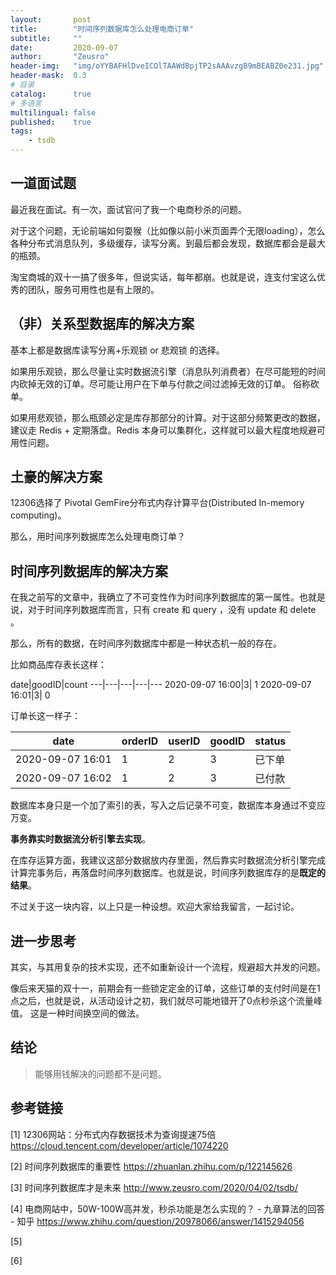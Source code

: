 ```yaml
---
layout:       post
title:        "时间序列数据库怎么处理电商订单"
subtitle:     ""
date:         2020-09-07
author:       "Zeusro"
header-img:   "img/oYYBAFHlDveICOlTAAWdBpjTP2sAAAvzgB9mBEABZ0e231.jpg"
header-mask:  0.3
# 目录
catalog:      true
# 多语言
multilingual: false
published:    true
tags:
    - tsdb
---
```


## 一道面试题

最近我在面试。有一次，面试官问了我一个电商秒杀的问题。

对于这个问题，无论前端如何耍猴（比如像以前小米页面弄个无限loading），怎么各种分布式消息队列，多级缓存，读写分离。到最后都会发现，数据库都会是最大的瓶颈。

淘宝商城的双十一搞了很多年，但说实话，每年都崩。也就是说，连支付宝这么优秀的团队，服务可用性也是有上限的。

## （非）关系型数据库的解决方案

基本上都是数据库读写分离+乐观锁 or 悲观锁 的选择。

如果用乐观锁，那么尽量让实时数据流引擎（消息队列消费者）在尽可能短的时间内砍掉无效的订单。尽可能让用户在下单与付款之间过滤掉无效的订单。
俗称砍单。

如果用悲观锁，那么瓶颈必定是库存那部分的计算。对于这部分频繁更改的数据，建议走 Redis + 定期落盘。Redis 本身可以集群化，这样就可以最大程度地规避可用性问题。

## 土豪的解决方案

12306选择了 Pivotal GemFire分布式内存计算平台(Distributed In-memory computing)。

那么，用时间序列数据库怎么处理电商订单？

## 时间序列数据库的解决方案

在我之前写的文章中，我确立了不可变性作为时间序列数据库的第一属性。也就是说，对于时间序列数据库而言，只有 create 和 query ，没有 update 和 delete 。

那么，所有的数据，在时间序列数据库中都是一种状态机一般的存在。

比如商品库存表长这样：

date|goodID|count
---|---|---|---|---
2020-09-07 16:00|3| 1
2020-09-07 16:01|3| 0

订单长这一样子：

date|orderID | userID|goodID|status
---|---|---|---|---
2020-09-07 16:01|1|2|3| 已下单
2020-09-07 16:02|1|2|3| 已付款

数据库本身只是一个加了索引的表，写入之后记录不可变，数据库本身通过不变应万变。

**事务靠实时数据流分析引擎去实现**。

在库存运算方面，我建议这部分数据放内存里面，然后靠实时数据流分析引擎完成计算完事务后，再落盘时间序列数据库。也就是说，时间序列数据库存的是**既定的结果**。

不过关于这一块内容，以上只是一种设想。欢迎大家给我留言，一起讨论。

## 进一步思考

其实，与其用复杂的技术实现，还不如重新设计一个流程，规避超大并发的问题。

像后来天猫的双十一，前期会有一些锁定定金的订单，这些订单的支付时间是在1点之后，也就是说，从活动设计之初，我们就尽可能地错开了0点秒杀这个流量峰值。
这是一种时间换空间的做法。

## 结论

> 能够用钱解决的问题都不是问题。

## 参考链接

[1]
12306网站：分布式内存数据技术为查询提速75倍
https://cloud.tencent.com/developer/article/1074220

[2]
时间序列数据库的重要性
https://zhuanlan.zhihu.com/p/122145626

[3]
时间序列数据库才是未来
http://www.zeusro.com/2020/04/02/tsdb/

[4]
电商网站中，50W-100W高并发，秒杀功能是怎么实现的？ - 九章算法的回答 - 知乎
https://www.zhihu.com/question/20978066/answer/1415294056

[5]



[6]




